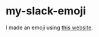 my-slack-emoji
==============

I made an emoji using [this website](https://zk-phi.github.io/MEGAMOJI/).
